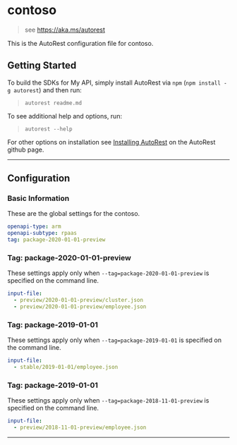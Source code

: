 # contoso

> see https://aka.ms/autorest

This is the AutoRest configuration file for contoso.

## Getting Started

To build the SDKs for My API, simply install AutoRest via `npm` (`npm install -g autorest`) and then run:

> `autorest readme.md`

To see additional help and options, run:

> `autorest --help`

For other options on installation see [Installing AutoRest](https://aka.ms/autorest/install) on the AutoRest github page.

---

## Configuration

### Basic Information

These are the global settings for the contoso.

```yaml
openapi-type: arm
openapi-subtype: rpaas
tag: package-2020-01-01-preview
```

### Tag: package-2020-01-01-preview

These settings apply only when `--tag=package-2020-01-01-preview` is specified on the command line.

```yaml $(tag) == 'package-2020-01-01-preview'
input-file:
  - preview/2020-01-01-preview/cluster.json
  - preview/2020-01-01-preview/employee.json
```

### Tag: package-2019-01-01

These settings apply only when `--tag=package-2019-01-01` is specified on the command line.

```yaml $(tag) == 'package-2019-01-01'
input-file:
  - stable/2019-01-01/employee.json
```

### Tag: package-2019-01-01

These settings apply only when `--tag=package-2018-11-01-preview` is specified on the command line.

```yaml $(tag) == 'package-2018-11-01-preview'
input-file:
  - preview/2018-11-01-preview/employee.json
```

---